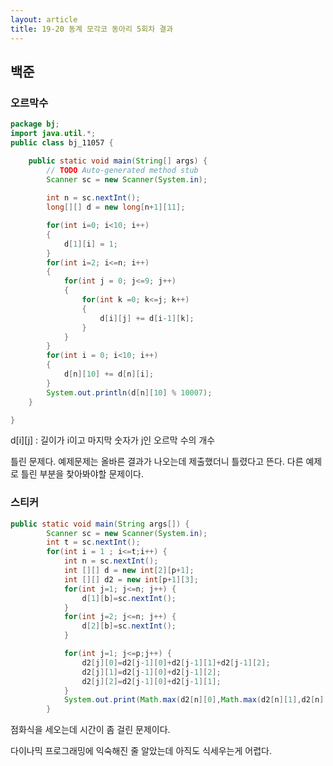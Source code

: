 ```yaml
---
layout: article
title: 19-20 동계 모각코 동아리 5회차 결과
---
```


## 백준

### 오르막수
```java
package bj;
import java.util.*;
public class bj_11057 {

	public static void main(String[] args) {
		// TODO Auto-generated method stub
		Scanner sc = new Scanner(System.in);
		
		int n = sc.nextInt();
		long[][] d = new long[n+1][11];

		for(int i=0; i<10; i++)
		{
			d[1][i] = 1;
		}
		for(int i=2; i<=n; i++)
		{
			for(int j = 0; j<=9; j++)
			{
				for(int k =0; k<=j; k++)
				{	
					d[i][j] += d[i-1][k];
				}
			}
		}
		for(int i = 0; i<10; i++)
		{
			d[n][10] += d[n][i];
		}
		System.out.println(d[n][10] % 10007);
	}

}
```
d[i][j] : 길이가 i이고 마지막 숫자가 j인 오르막 수의 개수


틀린 문제다. 예제문제는 올바른 결과가 나오는데 제출했더니 틀렸다고 뜬다. 다른 예제로 틀린 부분을 찾아봐야할 문제이다.

### 스티커
```java
public static void main(String args[]) {
		Scanner sc = new Scanner(System.in);
		int t = sc.nextInt();
		for(int i = 1 ; i<=t;i++) {
			int n = sc.nextInt();
			int [][] d = new int[2][p+1];
			int [][] d2 = new int[p+1][3];
			for(int j=1; j<=n; j++) {
				d[1][b]=sc.nextInt();
			}
			for(int j=2; j<=n; j++) {
				d[2][b]=sc.nextInt();
			}

			for(int j=1; j<=p;j++) {
				d2[j][0]=d2[j-1][0]+d2[j-1][1]+d2[j-1][2];
				d2[j][1]=d2[j-1][0]+d2[j-1][2];
				d2[j][2]=d2[j-1][0]+d2[j-1][1];
			}
			System.out.print(Math.max(d2[n][0],Math.max(d2[n][1],d2[n][2])));
		}
```
점화식을 세오는데 시간이 좀 걸린 문제이다.

다이나믹 프로그래밍에 익숙해진 줄 알았는데 아직도 식세우는게 어렵다.
